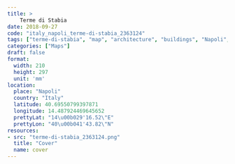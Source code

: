 ```yaml
---
title: > 
    Terme di Stabia
date: 2018-09-27
code: "italy_napoli_terme-di-stabia_2363124"
tags: ["terme-di-stabia", "map", "architecture", "buildings", "Napoli", "Italy"]
categories: ["Maps"]
draft: false
format:
  width: 210
  height: 297
  unit: 'mm'
location:
  place: "Napoli"
  country: "Italy"
  latitude: 40.69550799397871
  longitude: 14.487924469645652
  prettyLat: "14\u00b029'16.52\"E"
  prettyLon: "40\u00b041'43.82\"N"
resources:
- src: "terme-di-stabia_2363124.png"
  title: "Cover"
  name: cover
---
```

